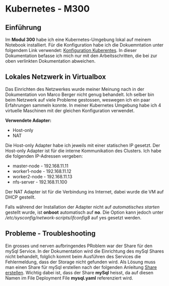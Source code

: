# Kubernetes - M300

## Einführung
Im **Modul 300** habe ich eine Kubernetes-Umgebung lokal auf meinem Notebook installiert. Für die Konfiguration habe ich die Dokuemntation unter folgendem Link verwendet: [Konfiguration Kuberentes](https://gitlab.com/mbe99/kubernetes/-/blob/master/README.md).
In dieser Dokumentation befasse ich mich nur mit den Arbeitsschritten, die bei zur oben verlinkten Dokumentation abweichen.

## Lokales Netzwerk in Virtualbox
Das Einrichten des Netzwerkes wurde meiner Meinung nach in der Dokumentation von Marco Berger nicht genug behandelt. Ich selber bin beim Netzwerk auf viele Probleme gestossen, weswegen ich ein paar Erfahrungen sammeln konnte.
In meiner Kubernetes Umgebung habe ich 4 virtuelle Maschinen mit der gleichen Konfiguration verwendet.

**Verwendete Adapter:**
- Host-only
- NAT

Die Host-only Adapter habe ich jeweils mit einer statischen IP gesetzt. Der Host-only Adapter ist für die interne Kommunikation des Clusters. Ich habe die folgenden IP-Adressen vergeben:
- master-node - 192.168.11.11
- worker1-node - 192.168.11.12
- worker2-node - 192.168.11.13
- nfs-server - 192.168.11.100
  
Der NAT Adapter ist für die Verbindung ins Internet, dabei wurde die VM auf DHCP gestellt.

Falls während der Installation der Adapter nicht auf *automatisches starten* gestellt wurde, ist **onboot** automatisch auf **no**. Die Option kann jedoch unter */etc/sysconfig/network-scripts/ifconfig8* auf yes gesetzt werden.
## Probleme - Troubleshooting

Ein grosses und nerven aufbringendes PRoblem war der Share für den mySql Service. In der Dokumentation wird die Einrichtung des mySql Shares nicht behandelt, folglich kommt beim Ausführen des Services die Fehlermeldung, dass der Storage nicht gefunden wird. Als Lösung muss man einen Share für mySql erstellen nach der folgenden Anleitung 
[Share erstellen](https://gitlab.com/mbe99/kubernetes/-/blob/master/md/deployment/nginx.md). Wichtig dabei ist, dass der Share **mySql** heisst, da auf diesen Namen im File Deployment File **mysql.yaml** referenziert wird. 